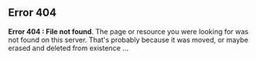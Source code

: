 <!--
title : Error 404 not found
description : 404 error page description.
error : 404 not found
-->

## Error 404

**Error 404 : File not found**. The page or resource you were looking for was not found on this server. That's probably because it was moved, or maybe erased and deleted from existence ...
